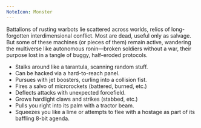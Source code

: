 ```yaml
---
NoteIcon: Monster
---
```

Battalions of rusting warbots lie scattered across worlds, relics of long-forgotten interdimensional conflict. Most are dead, useful only as salvage. But some of these machines (or pieces of them) remain active, wandering the multiverse like autonomous ronin—broken soldiers without a war, their purpose lost in a tangle of buggy, half-eroded protocols.

- Stalks around like a tarantula, scanning random stuff.
- Can be hacked via a hard-to-reach panel.
- Pursues with jet boosters, curling into a collision fist.
- Fires a salvo of microrockets (battered, burned, etc.)
- Deflects attacks with unexpected forcefield.
- Grows hardlight claws and strikes (stabbed, etc.)
- Pulls you right into its palm with a tractor beam.
- Squeezes you like a lime or attempts to flee with a hostage as part of its baffling 8-bit agenda.